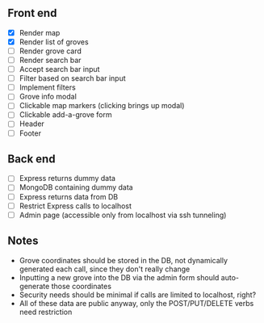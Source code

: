 ## Front end

- [x] Render map
- [x] Render list of groves
- [ ] Render grove card
- [ ] Render search bar
- [ ] Accept search bar input
- [ ] Filter based on search bar input
- [ ] Implement filters
- [ ] Grove info modal
- [ ] Clickable map markers (clicking brings up modal)
- [ ] Clickable add-a-grove form
- [ ] Header
- [ ] Footer

## Back end

- [ ] Express returns dummy data
- [ ] MongoDB containing dummy data
- [ ] Express returns data from DB
- [ ] Restrict Express calls to localhost
- [ ] Admin page (accessible only from localhost via ssh tunneling)

## Notes

- Grove coordinates should be stored in the DB, not dynamically generated each call, since they don't really change
- Inputting a new grove into the DB via the admin form should auto-generate those coordinates
- Security needs should be minimal if calls are limited to localhost, right?
- All of these data are public anyway, only the POST/PUT/DELETE verbs need restriction
